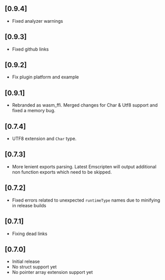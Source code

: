## [0.9.4]
* Fixed analyzer warnings

## [0.9.3]
* Fixed github links

## [0.9.2]
* Fix plugin platform and example

## [0.9.1]
* Rebranded as wasm_ffi. Merged changes for Char & Utf8 support and fixed a memory bug.

## [0.7.4]
* UTF8 extension and `Char` type.

## [0.7.3]
* More lenient exports parsing. Latest Emscripten will output additional non function exports which need to be skipped.

## [0.7.2]
* Fixed errors related to unexpected `runtimeType` names due to minifying in release builds

## [0.7.1]
* Fixing dead links

## [0.7.0]
* Initial release
* No struct support yet
* No pointer array extension support yet